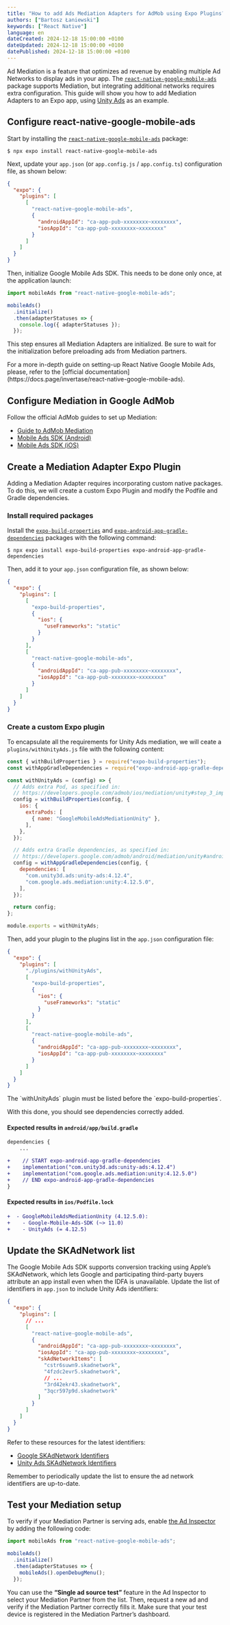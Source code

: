 ```yaml
---
title: "How to add Ads Mediation Adapters for AdMob using Expo Plugins?"
authors: ["Bartosz Łaniewski"]
keywords: ["React Native"]
language: en
dateCreated: 2024-12-18 15:00:00 +0100
dateUpdated: 2024-12-18 15:00:00 +0100
datePublished: 2024-12-18 15:00:00 +0100
---
```


Ad Mediation is a feature that optimizes ad revenue by enabling multiple Ad Networks to display ads in your app. The [`react-native-google-mobile-ads`](https://github.com/invertase/react-native-google-mobile-ads) package supports Mediation, but integrating additional networks requires extra configuration. This guide will show you how to add Mediation Adapters to an Expo app, using [Unity Ads](https://unity.com/products/unity-ads) as an example.

## Configure react-native-google-mobile-ads

Start by installing the [`react-native-google-mobile-ads`](https://github.com/invertase/react-native-google-mobile-ads) package:

```
$ npx expo install react-native-google-mobile-ads
```

Next, update your `app.json` (or `app.config.js` / `app.config.ts`) configuration file, as shown below:

```json
{
  "expo": {
    "plugins": [
      [
        "react-native-google-mobile-ads",
        {
          "androidAppId": "ca-app-pub-xxxxxxxx~xxxxxxxx",
          "iosAppId": "ca-app-pub-xxxxxxxx~xxxxxxxx"
        }
      ]
    ]
  }
}
```

Then, initialize Google Mobile Ads SDK. This needs to be done only once, at the application launch:

```js
import mobileAds from "react-native-google-mobile-ads";

mobileAds()
  .initialize()
  .then(adapterStatuses => {
    console.log({ adapterStatuses });
  });
```

This step ensures all Mediation Adapters are initialized. Be sure to wait for the initialization before preloading ads from Mediation partners.

<Alert type="info">
  For a more in-depth guide on setting-up React Native Google Mobile Ads, please, refer to the [official documentation](https://docs.page/invertase/react-native-google-mobile-ads).
</Alert>

## Configure Mediation in Google AdMob

Follow the official AdMob guides to set up Mediation:

- [Guide to AdMob Mediation](https://support.google.com/admob/answer/13420272)
- [Mobile Ads SDK (Android)](https://developers.google.com/admob/android/choose-networks)
- [Mobile Ads SDK (iOS)](https://developers.google.com/admob/ios/choose-networks)

## Create a Mediation Adapter Expo Plugin

Adding a Mediation Adapter requires incorporating custom native packages. To do this, we will create a custom Expo Plugin and modify the Podfile and Gradle dependencies.

### Install required packages

Install the [`expo-build-properties`](https://docs.expo.dev/versions/latest/sdk/build-properties/) and [`expo-android-app-gradle-dependencies`](https://github.com/lukawolf/expo-android-app-gradle-dependencies) packages with the following command:

```
$ npx expo install expo-build-properties expo-android-app-gradle-dependencies
```

Then, add it to your `app.json` configuration file, as shown below:

```json
{
  "expo": {
    "plugins": [
      [
        "expo-build-properties",
        {
          "ios": {
            "useFrameworks": "static"
          }
        }
      ],
      [
        "react-native-google-mobile-ads",
        {
          "androidAppId": "ca-app-pub-xxxxxxxx~xxxxxxxx",
          "iosAppId": "ca-app-pub-xxxxxxxx~xxxxxxxx"
        }
      ]
    ]
  }
}
```

### Create a custom Expo plugin

To encapsulate all the requirements for Unity Ads mediation, we will ceate a `plugins/withUnityAds.js` file with the following content:

```js
const { withBuildProperties } = require("expo-build-properties");
const withAppGradleDependencies = require("expo-android-app-gradle-dependencies");

const withUnityAds = (config) => {
  // Adds extra Pod, as specified in:
  // https://developers.google.com/admob/ios/mediation/unity#step_3_import_the_unity_ads_sdk_and_adapter
  config = withBuildProperties(config, {
    ios: {
      extraPods: [
        { name: "GoogleMobileAdsMediationUnity" },
      ],
    },
  });

  // Adds extra Gradle dependencies, as specified in:
  // https://developers.google.com/admob/android/mediation/unity#android_studio_integration_recommended
  config = withAppGradleDependencies(config, {
    dependencies: [
      "com.unity3d.ads:unity-ads:4.12.4",
      "com.google.ads.mediation:unity:4.12.5.0",
    ],
  });

  return config;
};

module.exports = withUnityAds;
```

Then, add your plugin to the plugins list in the `app.json` configuration file:

```json
{
  "expo": {
    "plugins": [
      "./plugins/withUnityAds",
      [
        "expo-build-properties",
        {
          "ios": {
            "useFrameworks": "static"
          }
        }
      ],
      [
        "react-native-google-mobile-ads",
        {
          "androidAppId": "ca-app-pub-xxxxxxxx~xxxxxxxx",
          "iosAppId": "ca-app-pub-xxxxxxxx~xxxxxxxx"
        }
      ]
    ]
  }
}
```

<Alert type="warning">
  The `withUnityAds` plugin must be listed before the `expo-build-properties`.
</Alert>

With this done, you should see dependencies correctly added.

#### Expected results in `android/app/build.gradle`

```diff
dependencies {
    ...

+    // START expo-android-app-gradle-dependencies
+    implementation("com.unity3d.ads:unity-ads:4.12.4")
+    implementation("com.google.ads.mediation:unity:4.12.5.0")
+    // END expo-android-app-gradle-dependencies
}
```

#### Expected results in `ios/Podfile.lock`

```diff
+  - GoogleMobileAdsMediationUnity (4.12.5.0):
+    - Google-Mobile-Ads-SDK (~> 11.0)
+    - UnityAds (= 4.12.5)
```


## Update the SKAdNetwork list

The Google Mobile Ads SDK supports conversion tracking using Apple’s SKAdNetwork, which lets Google and participating third-party buyers attribute an app install even when the IDFA is unavailable. Update the list of identifiers in `app.json` to include Unity Ads identifiers:

```json
{
  "expo": {
    "plugins": [
      // ...
      [
        "react-native-google-mobile-ads",
        {
          "androidAppId": "ca-app-pub-xxxxxxxx~xxxxxxxx",
          "iosAppId": "ca-app-pub-xxxxxxxx~xxxxxxxx",
          "skAdNetworkItems": [
            "cstr6suwn9.skadnetwork",
            "4fzdc2evr5.skadnetwork",
            // ...
            "3rd42ekr43.skadnetwork",
            "3qcr597p9d.skadnetwork"
          ]
        }
      ]
    ]
  }
}
```

Refer to these resources for the latest identifiers:
- [Google SKAdNetwork Identifiers](https://developers.google.com/ad-manager/mobile-ads-sdk/ios/3p-skadnetworks)
- [Unity Ads SKAdNetwork Identifiers](https://skan.mz.unity3d.com/v3/partner/skadnetworks.plist.json)

Remember to periodically update the list to ensure the ad network identifiers are up-to-date.

## Test your Mediation setup

To verify if your Mediation Partner is serving ads, enable [the Ad Inspector](https://developers.google.com/admob/android/ad-inspector) by adding the following code:

```ts
import mobileAds from "react-native-google-mobile-ads";

mobileAds()
  .initialize()
  .then(adapterStatuses => {
    mobileAds().openDebugMenu();
  });
```

You can use the **“Single ad source test”** feature in the Ad Inspector to select your Mediation Partner from the list. Then, request a new ad and verify if the Mediation Partner correctly fills it. Make sure that your test device is registered in the Mediation Partner’s dashboard.
